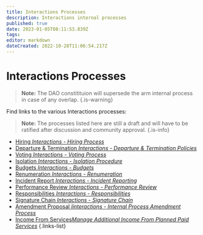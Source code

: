 ```yaml
---
title: Interactions Processes
description: Interactions internal processes
published: true
date: 2023-01-05T08:11:53.839Z
tags: 
editor: markdown
dateCreated: 2022-10-28T11:06:54.217Z
---
```


# Interactions Processes
> 
> **Note:** The DAO constitituion will supersede the arm internal process in case of any overlap.
{.is-warning}


Find links to the various Interactions processes:

> **Note:** The processes listed here are still a draft and will have to be ratified after discussion and community approval. 
{.is-info}

- [Hiring *Interactions - Hiring Process*](/en/interactions/int-hiring)
- [Departure & Termination *Interactions - Departure & Termination Policies*](/en/interactions/int-departure)
- [Voting *Interactions - Voting Process*](/en/interactions/int-voting)
- [Isolation *Interactions  - Isolation Procedure*](/en/interactions/int-Isolation)
- [Budgets *Interactions - Budgets*](/en/interactions/int-budgets)
- [Renumeration *Interactions - Renumeration*](/en/interactions/int-renum)
- [Incident Report *Interactions - Incident Reporting*](/en/interactions/int-incident)
- [Performance Review *Interactions - Performance Review*](/en/interactions/int-performance)
- [Responsibilities *Interactions - Responsibilities*](/en/interactions/int-responsibilities)
- [Signature Chain *Interactions - Signature Chain*](/en/interactions/int-sigchain)
- [Amendment Proposal *Iinteractions - Internal Process Amendment Process*](/en/interactions/int-amendments)
- [Income From Services*Manage Additional Income From Planned Paid Services*](/en/interactions/additional-income)
{.links-list}

